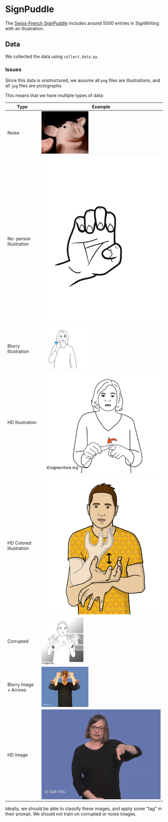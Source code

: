# SignPuddle

The [Swiss-French SignPuddle](https://www.signbank.org/signpuddle2.0/index.php?ui=1&sgn=49) includes around 5000 entries in SignWriting with an illustration.

## Data

We collected the data using `collect_data.py`.

### Issues

Since this data is unstructured, we assume all `png` files are illustrations, and all `jpg` files are pictographs.

This means that we have multiple types of data:

| Type                    | Example                                |
|-------------------------|----------------------------------------|
| Noise                   | ![noise](illustrations/2.png)          |
| No-person Illustration  | ![illustration](illustrations/16.png)  |
| Blurry Illustration     | ![illustration](illustrations/14.png)  |
| HD Illustration         | ![illustration](illustrations/10.png)  |
| HD Colored Illustration | ![illustration](illustrations/379.png) |
| Corrupted               | ![illustration](illustrations/13.png)  |
| Blurry Image + Arrows   | ![illustration](illustrations/22.png)  |
| HD Image                | ![illustration](illustrations/826.png) |

Ideally, we should be able to classify these images, and apply some "tag" in their prompt.
We should not train on corrupted or noise images.

